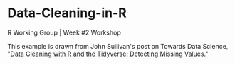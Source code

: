 # Data-Cleaning-in-R
R Working Group | Week #2 Workshop 

This example is drawn from John Sullivan's post on Towards Data Science, ["Data Cleaning with R and the Tidyverse: Detecting Missing Values."](https://towardsdatascience.com/data-cleaning-with-r-and-the-tidyverse-detecting-missing-values-ea23c519bc62) 
